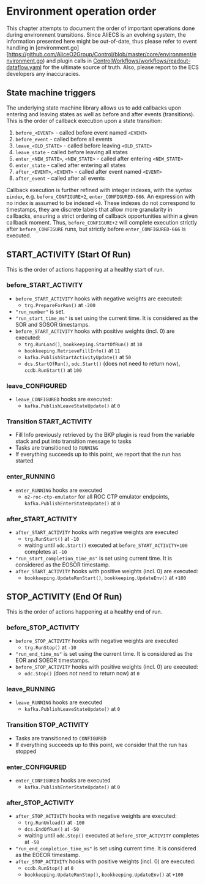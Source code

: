 # Environment operation order

This chapter attempts to document the order of important operations done during environment transitions.
Since AliECS is an evolving system, the information presented here might be out-of-date, thus please refer to event handling in [environment.go][https://github.com/AliceO2Group/Control/blob/master/core/environment/environment.go) and plugin calls in [ControlWorkflows/workflows/readout-dataflow.yaml](https://github.com/AliceO2Group/ControlWorkflows/blob/master/workflows/readout-dataflow.yaml) for the ultimate source of truth.
Also, please report to the ECS developers any inaccuracies.

## State machine triggers

The underlying state machine library allows us to add callbacks upon entering and leaving states as well as before and after events (transitions).
This is the order of callback execution upon a state transition:

1. `before_<EVENT>` - called before event named `<EVENT>`
2. `before_event` - called before all events
3. `leave_<OLD_STATE>` - called before leaving `<OLD_STATE>`
4. `leave_state` - called before leaving all states
5. `enter_<NEW_STATE>`, `<NEW_STATE>` - called after entering `<NEW_STATE>`
6. `enter_state` - called after entering all states
7. `after_<EVENT>`, `<EVENT>` - called after event named `<EVENT>`
8. `after_event` - called after all events

Callback execution is further refined with integer indexes, with the syntax `±index`, e.g. `before_CONFIGURE+2`, `enter_CONFIGURED-666`.
An expression with no index is assumed to be indexed `+0`. These indexes do not correspond to timestamps, they are discrete labels that allow more granularity in callbacks, ensuring a strict ordering of callback opportunities within a given callback moment.
Thus, `before_CONFIGURE+2` will complete execution strictly after `before_CONFIGURE` runs, but strictly before `enter_CONFIGURED-666` is executed.

## START_ACTIVITY (Start Of Run)

This is the order of actions happening at a healthy start of run.

### before_START_ACTIVITY

- `before_START_ACTIVITY` hooks with negative weights are executed:
  - `trg.PrepareForRun()` at `-200`
- `"run_number"` is set.
- `"run_start_time_ms"` is set using the current time. It is considered as the SOR and SOSOR timestamps.
- `before_START_ACTIVITY` hooks with positive weights (incl. 0) are executed:
  - `trg.RunLoad()`, `bookkeeping.StartOfRun()` at `10`
  - `bookkeeping.RetrieveFillInfo()` at `11`
  - `kafka.PublishStartActivityUpdate()` at `50`
  - `dcs.StartOfRun()`, `odc.Start()` (does not need to return now), `ccdb.RunStart()` at `100`

### leave_CONFIGURED

- `leave_CONFIGURED` hooks are executed:
  - `kafka.PublishLeaveStateUpdate()` at `0`

### Transition START_ACTIVITY

- Fill Info previously retrieved by the BKP plugin is read from the variable stack and put into transition message to tasks
- Tasks are transitioned to `RUNNING`
- If everything succeeds up to this point, we report that the run has started

### enter_RUNNING

- `enter_RUNNING` hooks are executed
  - `o2-roc-ctp-emulator` for all ROC CTP emulator endpoints, `kafka.PublishEnterStateUpdate()` at `0`

### after_START_ACTIVITY

- `after_START_ACTIVITY` hooks with negative weights are executed
  - `trg.RunStart()` at `-10`
  - waiting until `odc.Start()` executed at `before_START_ACTIVITY+100` completes at `-10`
- `"run_start_completion_time_ms"` is set using current time. It is considered as the EOSOR timestamp.
- `after_START_ACTIVITY` hooks with positive weights (incl. 0) are executed:
  - `bookkeeping.UpdateRunStart()`, `bookkeeping.UpdateEnv()` at `+100`

## STOP_ACTIVITY (End Of Run)

This is the order of actions happening at a healthy end of run.

### before_STOP_ACTIVITY

- `before_STOP_ACTIVITY` hooks with negative weights are executed
  - `trg.RunStop()` at `-10`
- `"run_end_time_ms"` is set using the current time. It is considered as the EOR and SOEOR timestamps.
- `before_STOP_ACTIVITY` hooks with positive weights (incl. 0) are executed:
  - `odc.Stop()` (does not need to return now) at `0`

### leave_RUNNING

- `leave_RUNNING` hooks are executed
  - `kafka.PublishLeaveStateUpdate()` at `0`

### Transition STOP_ACTIVITY

- Tasks are transitioned to `CONFIGURED`
- If everything succeeds up to this point, we consider that the run has stopped

### enter_CONFIGURED

- `enter_CONFIGURED` hooks are executed
  - `kafka.PublishEnterStateUpdate()` at `0`

### after_STOP_ACTIVITY

- `after_STOP_ACTIVITY` hooks with negative weights are executed:
  - `trg.RunUnload()` at `-100`
  - `dcs.EndOfRun()` at `-50`
  - waiting until `odc.Stop()` executed at `before_STOP_ACTIVITY` completes at `-50`
- `"run_end_completion_time_ms"` is set using current time. It is considered as the EOEOR timestamp.
- `after_STOP_ACTIVITY` hooks with positive weights (incl. 0) are executed:
  - `ccdb.RunStop()` at `0`
  - `bookkeeping.UpdateRunStop()`, `bookkeeping.UpdateEnv()` at `+100`